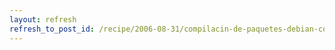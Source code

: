 ```yaml
---
layout: refresh
refresh_to_post_id: /recipe/2006-08-31/compilacin-de-paquetes-debian-con-svn-buildpackage.html
---
```

